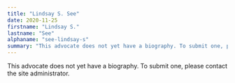 ```yaml
---
title: "Lindsay S. See"
date: 2020-11-25
firstname: "Lindsay S."
lastname: "See"
alphaname: "see-lindsay-s"
summary: "This advocate does not yet have a biography. To submit one, please contact the site administrator."
---
```

This advocate does not yet have a biography. To submit one, please contact the site administrator.

